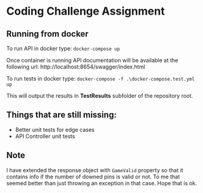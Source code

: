 # Coding Challenge Assignment


## Running from docker

To run API in docker type: `docker-compose up`

Once container is running API documentation will be available at the following url: http://localhost:8654/swagger/index.html

To run tests in docker type: `docker-compose -f .\docker-compose.test.yml up`

This will output the results in **TestResults** subfolder of the repository root.

## Things that are still missing:

- Better unit tests for edge cases
- API Controller unit tests

## Note
I have extended the response object with `GameValid` property so that it contains info if the number of downed pins is valid or not. To me that seemed better than just throwing an exception in that case. Hope that is ok.
